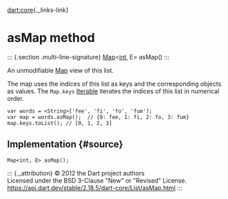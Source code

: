 [dart:core](../../dart-core/dart-core-library){._links-link}

asMap method
============

::: {.section .multi-line-signature}
[Map](../map-class)\<[int](../int-class), E\> asMap()
:::

An unmodifiable [Map](../map-class) view of this list.

The map uses the indices of this list as keys and the corresponding
objects as values. The `Map.keys` [Iterable](../iterable-class) iterates
the indices of this list in numerical order.

``` {.language-dart data-language="dart"}
var words = <String>['fee', 'fi', 'fo', 'fum'];
var map = words.asMap();  // {0: fee, 1: fi, 2: fo, 3: fum}
map.keys.toList(); // [0, 1, 2, 3]
```

Implementation {#source}
--------------

``` {.language-dart data-language="dart"}
Map<int, E> asMap();
```

::: {._attribution}
© 2012 the Dart project authors\
Licensed under the BSD 3-Clause \"New\" or \"Revised\" License.\
<https://api.dart.dev/stable/2.18.5/dart-core/List/asMap.html>
:::
